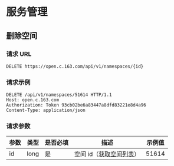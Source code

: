 # 服务管理

## 删除空间

### 请求 URL

`DELETE https://open.c.163.com/api/v1/namespaces/{id}`

### 请求示例

```http
DELETE /api/v1/namespaces/51614 HTTP/1.1
Host: open.c.163.com
Authorization: Token 93cb02be6a83447a8dfd83221e8d4a96
Content-Type: application/json
```

### 请求参数


| 参数 | 类型 | 是否必填 |                   描述                  | 示例值 |
|------|------|----------|-----------------------------------------|--------|
| id   | long | 是       | 空间 id（[获取空间列表](http://59.111.120.124/?http#9-2)） |  51614 |